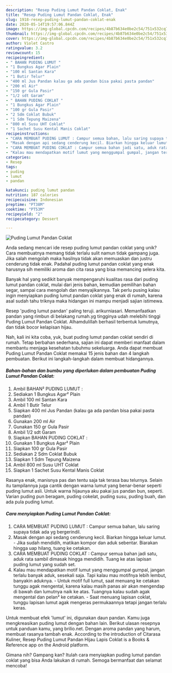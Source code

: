 ```yaml
---
description: "Resep Puding Lumut Pandan Coklat, Enak"
title: "Resep Puding Lumut Pandan Coklat, Enak"
slug: 1918-resep-puding-lumut-pandan-coklat-enak
date: 2020-05-14T19:57:06.844Z
image: https://img-global.cpcdn.com/recipes/4b87b634e0be2c54/751x532cq70/puding-lumut-pandan-coklat-foto-resep-utama.jpg
thumbnail: https://img-global.cpcdn.com/recipes/4b87b634e0be2c54/751x532cq70/puding-lumut-pandan-coklat-foto-resep-utama.jpg
cover: https://img-global.cpcdn.com/recipes/4b87b634e0be2c54/751x532cq70/puding-lumut-pandan-coklat-foto-resep-utama.jpg
author: Violet Castro
ratingvalue: 3.2
reviewcount: 15
recipeingredient:
- " BAHAN PUDING LUMUT "
- "1 Bungkus Agar Plain"
- "100 ml Santan Kara"
- "1 Butir Telur"
- "400 ml Jus Pandan kalau ga ada pandan bisa pakai pasta pandan"
- "200 ml Air"
- "150 gr Gula Pasir"
- "1/2 sdt Garam"
- " BAHAN PUDING COKLAT "
- "1 Bungkus Agar Plain"
- "100 gr Gula Pasir"
- "2 Sdm Coklat Bubuk"
- "1 Sdm Tepung Maizena"
- "800 ml Susu UHT Coklat"
- "1 Sachet Susu Kental Manis Coklat"
recipeinstructions:
- "CARA MEMBUAT PUDING LUMUT : Campur semua bahan, lalu saring supaya tidak ada yg bergerindil."
- "Masak dengan api sedang cenderung kecil. Biarkan hingga keluar lumut. Jika sudah mendidih, matikan kompor dan aduk sebentar. Biarakan hingga uap hilang, tuang ke cetakan."
- "CARA MEMBUAT PUDING COKLAT : Campur semua bahan jadi satu, aduk rata sambil dimasak hingga mendidih. Tuang ke atas lapisan puding lumut yang sudah set."
- "Kalau mau mendapatkan motif lumut yang menggumpal gumpal, jangan terlalu banyak aduk, sesekali saja. Tapi kalau mau motifnya lebih lembut, banyakin aduknya. Untuk motif full lumut, saat menuang ke cetakan tunggu agak mengental, karena kalau masih panas air akan mengendap di bawah dan lumutnya naik ke atas. Tuangnya kalau sudah agak mengental dan pelan² ke cetakan. Saat menuang lapisan coklat, tunggu lapisan lumut agak mengeras permukaannya tetapi jangan terlalu keras."
categories:
- Resep
tags:
- puding
- lumut
- pandan

katakunci: puding lumut pandan 
nutrition: 187 calories
recipecuisine: Indonesian
preptime: "PT38M"
cooktime: "PT53M"
recipeyield: "2"
recipecategory: Dessert

---
```



![Puding Lumut Pandan Coklat](https://img-global.cpcdn.com/recipes/4b87b634e0be2c54/751x532cq70/puding-lumut-pandan-coklat-foto-resep-utama.jpg)

Anda sedang mencari ide resep puding lumut pandan coklat yang unik? Cara membuatnya memang tidak terlalu sulit namun tidak gampang juga. Jika salah mengolah maka hasilnya tidak akan memuaskan dan justru cenderung tidak enak. Padahal puding lumut pandan coklat yang enak harusnya sih memiliki aroma dan cita rasa yang bisa memancing selera kita.

Banyak hal yang sedikit banyak mempengaruhi kualitas rasa dari puding lumut pandan coklat, mulai dari jenis bahan, kemudian pemilihan bahan segar, sampai cara mengolah dan menyajikannya. Tak perlu pusing kalau ingin menyiapkan puding lumut pandan coklat yang enak di rumah, karena asal sudah tahu triknya maka hidangan ini mampu menjadi sajian istimewa.

Resep &#39;puding lumut pandan&#39; paling teruji. arikurniasari. Memanfaatkan pandan yang rimbun di belakang rumah.yg tingginya udah melebihi tinggi Puding Lumut Pandan Coklat. Alhamdulillah berhasil terbentuk lumutnya, dan tidak bocor kelapisan hijau.


Nah, kali ini kita coba, yuk, buat puding lumut pandan coklat sendiri di rumah. Tetap berbahan sederhana, sajian ini dapat memberi manfaat dalam membantu menjaga kesehatan tubuhmu sekeluarga. Anda dapat membuat Puding Lumut Pandan Coklat memakai 15 jenis bahan dan 4 langkah pembuatan. Berikut ini langkah-langkah dalam membuat hidangannya.

<!--inarticleads1-->

##### Bahan-bahan dan bumbu yang diperlukan dalam pembuatan Puding Lumut Pandan Coklat:

1. Ambil  BAHAN² PUDING LUMUT :
1. Sediakan 1 Bungkus Agar² Plain
1. Ambil 100 ml Santan Kara
1. Ambil 1 Butir Telur
1. Siapkan 400 ml Jus Pandan (kalau ga ada pandan bisa pakai pasta pandan)
1. Gunakan 200 ml Air
1. Gunakan 150 gr Gula Pasir
1. Ambil 1/2 sdt Garam
1. Siapkan  BAHAN PUDING COKLAT :
1. Gunakan 1 Bungkus Agar² Plain
1. Siapkan 100 gr Gula Pasir
1. Sediakan 2 Sdm Coklat Bubuk
1. Siapkan 1 Sdm Tepung Maizena
1. Ambil 800 ml Susu UHT Coklat
1. Siapkan 1 Sachet Susu Kental Manis Coklat


Rasanya enak, manisnya pas dan tentu saja tak terasa bau telurnya. Selain itu tampilannya juga cantik dengan warna lumut yang benar-benar seperti puding lumut asli. Untuk warna hijaunya aku pakai jus pandan bun, seperti. Varian puding pun beragam, puding cokelat, puding susu, puding buah, dan ada pula puding lumut. 

<!--inarticleads2-->

##### Cara menyiapkan Puding Lumut Pandan Coklat:

1. CARA MEMBUAT PUDING LUMUT : Campur semua bahan, lalu saring supaya tidak ada yg bergerindil.
1. Masak dengan api sedang cenderung kecil. Biarkan hingga keluar lumut. - Jika sudah mendidih, matikan kompor dan aduk sebentar. Biarakan hingga uap hilang, tuang ke cetakan.
1. CARA MEMBUAT PUDING COKLAT : Campur semua bahan jadi satu, aduk rata sambil dimasak hingga mendidih. Tuang ke atas lapisan puding lumut yang sudah set.
1. Kalau mau mendapatkan motif lumut yang menggumpal gumpal, jangan terlalu banyak aduk, sesekali saja. Tapi kalau mau motifnya lebih lembut, banyakin aduknya. - Untuk motif full lumut, saat menuang ke cetakan tunggu agak mengental, karena kalau masih panas air akan mengendap di bawah dan lumutnya naik ke atas. Tuangnya kalau sudah agak mengental dan pelan² ke cetakan. - Saat menuang lapisan coklat, tunggu lapisan lumut agak mengeras permukaannya tetapi jangan terlalu keras.


Untuk membuat efek &#39;lumut&#39; ini, digunakan daun pandan. Kamu juga mengkreasikan puding lumut dengan bahan lain. Berikut ulasan resepnya untuk panduan kamu, yang brilio.net. Dengan aroma pandan yang harum, membuat rasanya tambah enak. According to the introduction of Citarasa Kuliner, Resep Puding Lumut Pandan Hijau Lapis Coklat is a Books &amp; Reference app on the Android platform. 

Gimana nih? Gampang kan? Itulah cara menyiapkan puding lumut pandan coklat yang bisa Anda lakukan di rumah. Semoga bermanfaat dan selamat mencoba!
